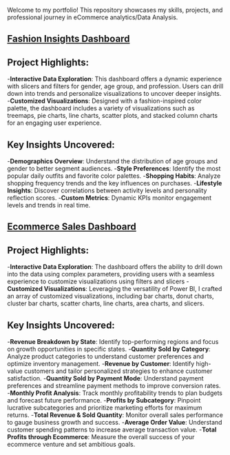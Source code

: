 Welcome to my portfolio! This repository showcases my skills, projects, and professional journey in eCommerce analytics/Data Analysis.

## [Fashion Insights Dashboard](https://saikrishnakolusu.github.io/PowerBI-Fashion-Insights-Dashboard/)


## Project Highlights:
-**Interactive Data Exploration**: This dashboard offers a dynamic experience with slicers and filters for gender, age group, and profession. Users can drill down into trends and personalize visualizations to uncover deeper insights.
-**Customized Visualizations**: Designed with a fashion-inspired color palette, the dashboard includes a variety of visualizations such as treemaps, pie charts, line charts, scatter plots, and stacked column charts for an engaging user experience.

## Key Insights Uncovered:
-**Demographics Overview**: Understand the distribution of age groups and gender to better segment audiences.
-**Style Preferences**: Identify the most popular daily outfits and favorite color palettes.
-**Shopping Habits**: Analyze shopping frequency trends and the key influences on purchases.
-**Lifestyle Insights**: Discover correlations between activity levels and personality reflection scores.
-**Custom Metrics**: Dynamic KPIs monitor engagement levels and trends in real time.


## [Ecommerce Sales Dashboard](https://saikrishnakolusu.github.io/PowerBI-Ecommerce-Sales-Dashboard/)


## Project Highlights:
-**Interactive Data Exploration**: The dashboard offers the ability to drill down into the data using complex parameters, providing users with a seamless experience to customize visualizations using filters and slicers
-**Customized Visualizations**: Leveraging the versatility of Power BI, I crafted an array of customized visualizations, including bar charts, donut charts, cluster bar charts, scatter charts, line charts, area charts, and slicers.

## Key Insights Uncovered:
-**Revenue Breakdown by State**: Identify top-performing regions and focus on growth opportunities in specific states.
-**Quantity Sold by Category**: Analyze product categories to understand customer preferences and optimize inventory management.
-**Revenue by Customer**: Identify high-value customers and tailor personalized strategies to enhance customer satisfaction.
-**Quantity Sold by Payment Mode**: Understand payment preferences and streamline payment methods to improve conversion rates.
-**Monthly Profit Analysis**: Track monthly profitability trends to plan budgets and forecast future performance.
-**Profits by Subcategory**: Pinpoint lucrative subcategories and prioritize marketing efforts for maximum returns.
-**Total Revenue & Sold Quantity**: Monitor overall sales performance to gauge business growth and success.
-**Average Order Value**: Understand customer spending patterns to increase average transaction value.
-**Total Profits through Ecommerce**: Measure the overall success of your ecommerce venture and set ambitious goals.
